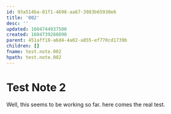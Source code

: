 ```yaml
---
id: 93a514ba-81f1-4698-aa67-3983b65930e6
title: '002'
desc: ''
updated: 1604744937500
created: 1604739286090
parent: 451aff18-a6d4-4a02-a855-ef770cd1739b
children: []
fname: test.note.002
hpath: test.note.002
---
```

# Test Note 2

Well, this seems to be working so far. here comes the real test.

